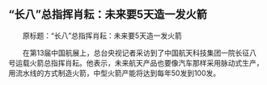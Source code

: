 ## “长八”总指挥肖耘：未来要5天造一发火箭
　　原标题：“长八”总指挥肖耘：未来要5天造一发火箭

　　在第13届中国航展上，总台央视记者采访到了中国航天科技集团一院长征八号运载火箭总指挥肖耘。他表示，未来航天产品也要像汽车那样采用脉动式生产，用流水线的方式制造火箭，中型火箭产能将达到每年50发到100发。

